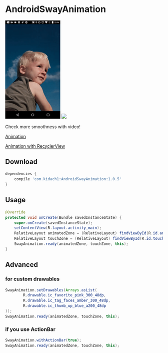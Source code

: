 # AndroidSwayAnimation

<img src="/SwayAnim1.gif" width="35%"> <img src="/SwayAnim2.gif" width="35%">

Check more smoothness with video!

[Animation](https://www.youtube.com/watch?v=XECWjK18ppE&feature=youtu.be)

[Animation with RecyclerView](https://www.youtube.com/watch?v=vyBPNVYK6JU&feature=youtu.be)


## Download

```build.gradle
dependencies {
    compile 'com.kidach1:AndroidSwayAnimation:1.0.5'
}
```


## Usage

```java
@Override
protected void onCreate(Bundle savedInstanceState) {
    super.onCreate(savedInstanceState);
    setContentView(R.layout.activity_main);
    RelativeLayout animatedZone = (RelativeLayout) findViewById(R.id.animatedLayout);
    RelativeLayout touchZone = (RelativeLayout) findViewById(R.id.touchedLayout);
    SwayAnimation.ready(animatedZone, touchZone, this);
}
```

## Advanced

### for custom drawables

```java
SwayAnimation.setDrawables(Arrays.asList(
        R.drawable.ic_favorite_pink_300_48dp,
        R.drawable.ic_tag_faces_amber_300_48dp,
        R.drawable.ic_thumb_up_blue_a200_48dp
));
SwayAnimation.ready(animatedZone, touchZone, this);
```

### if you use ActionBar

```java
SwayAnimation.withActionBar(true);
SwayAnimation.ready(animatedZone, touchZone, this);
```
